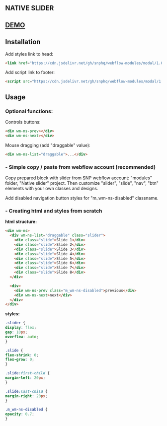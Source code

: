 ## NATIVE SLIDER

## <a href="https://modal-mobile-menu.webflow.io/" target="_blank">DEMO</a>

## Installation
Add styles link to head:
```html
<link href="https://cdn.jsdelivr.net/gh/snphq/webflow-modules/modal/1.0.0/index.min.css" rel="stylesheet" type="text/css">
```
Add script link to footer:
```html
<script src="https://cdn.jsdelivr.net/gh/snphq/webflow-modules/modal/1.0.0/index.min.js" type="text/javascript"></script>
```

## Usage

### Optional functions:

Controls buttons:
```html
<div wm-ns-prev></div>
<div wm-ns-next></div>
```

Mouse dragging (add "draggable" value):
```html
<div wm-ns-list="draggable">...</div>
```

### - Simple copy / paste from webflow account (recommended)

Copy prepared block with slider from SNP webflow account: "modules" folder, "Native slider" project. Then customize "slider", "slide", "nav", "btn" elements with your own classes and designs.

Add disabled navigation button styles for "m_wm-ns-disabled" classname.

### - Creating html and styles from scratch

**html structure:**
```html
<div wm-ns>
  <div wm-ns-list="draggable" class="slider">
    <div class="slide">Slide 1</div>
    <div class="slide">Slide 2</div>
    <div class="slide">Slide 3</div>
    <div class="slide">Slide 4</div>
    <div class="slide">Slide 5</div>
    <div class="slide">Slide 6</div>
    <div class="slide">Slide 7</div>
    <div class="slide">Slide 8</div>
  </div>

  <div>
    <div wm-ns-prev class="m_wm-ns-disabled">previous</div>
    <div wm-ns-next>next</div>
  </div>
</div>
  ```

  **styles:**
  ```css
.slider {
  display: flex;
  gap: 10px;
  overflow: auto;
}

.slide {
  flex-shrink: 0;
  flex-grow: 0;
}

.slide:first-child {
  margin-left: 20px;
}

.slide:last-child {
  margin-right: 20px;
}

.m_wm-ns-disabled {
  opacity: 0.7;
}
```
